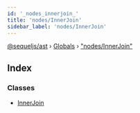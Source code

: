 ```yaml
---
id: '_nodes_innerjoin_'
title: 'nodes/InnerJoin'
sidebar_label: 'nodes/InnerJoin'
---
```


[@sequeljs/ast](../index.md) › [Globals](../globals.md) ›
["nodes/InnerJoin"](_nodes_innerjoin_.md)

## Index

### Classes

- [InnerJoin](../classes/_nodes_innerjoin_.innerjoin.md)

